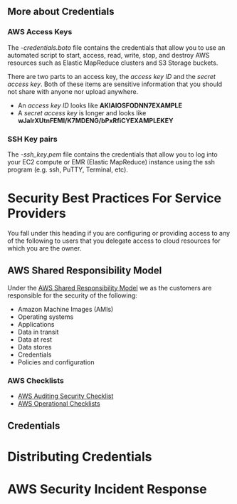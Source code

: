 ## More about Credentials

### AWS Access Keys

The *-credentials.boto* file contains the credentials that allow you to use an automated script to start, access, read, write, stop, and destroy AWS resources such as Elastic MapReduce clusters and S3 Storage buckets.

There are two parts to an access key, the *access key ID* and the *secret access key*. Both of these items are sensitive information that you should not share with anyone nor upload anywhere.

- An *access key ID* looks like **AKIAIOSFODNN7EXAMPLE**
- A *secret access key* is longer and looks like **wJalrXUtnFEMI/K7MDENG/bPxRfiCYEXAMPLEKEY**

### SSH Key pairs

The *-ssh_key.pem* file contains the credentials that allow you to log into your EC2 compute or EMR (Elastic MapReduce) instance using the ssh program (e.g. ssh, PuTTY, Terminal, etc).

# Security Best Practices For Service Providers

You fall under this heading if you are configuring or providing access to any of the following to users that you delegate access to cloud resources for which you are the owner.

## AWS Shared Responsibility Model

Under the [AWS Shared Responsibility Model](http://media.amazonwebservices.com/AWS_Security_Best_Practices.pdf) we as the customers are responsible for the security of the following:

- Amazon Machine Images (AMIs)
- Operating systems
- Applications
- Data in transit
- Data at rest
- Data stores
- Credentials
- Policies and configuration

### AWS Checklists

- [AWS Auditing Security Checklist](http://d0.awsstatic.com/whitepapers/compliance/AWS_Auditing_Security_Checklist.pdf)
- [AWS Operational Checklists](http://media.amazonwebservices.com/AWS_Operational_Checklists.pdf#page%3D5)

## Credentials

# Distributing Credentials

# AWS Security Incident Response
